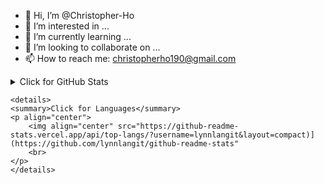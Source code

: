 - 👋 Hi, I’m @Christopher-Ho
- 👀 I’m interested in ...
- 🌱 I’m currently learning ...
- 💞️ I’m looking to collaborate on ...
- 📫 How to reach me: christopherho190@gmail.com 

<!---
Christopher-Ho/Christopher-Ho is a ✨ special ✨ repository because its `README.md` (this file) appears on your GitHub profile.
You can click the Preview link to take a look at your changes.
--->

<!--source - https://github.com/anuraghazra/github-readme-stats -->
    
<details>
    <summary>Click for GitHub Stats</summary>
    <p align="center">
         <img align="center" src="https://github-readme-stats.vercel.app/api?username=Christopher-Ho&bg_color=071A2C&icon_color=4194FD&show_icons=true&count_private=true&theme=tokyonight&line_height=27&text_color=FFFFFF" alt="Christopher-Ho's github stats"/>
        <br>
    </p>
    </details> 
    
    <details>
    <summary>Click for Languages</summary>
    <p align="center">
        <img align="center" src="https://github-readme-stats.vercel.app/api/top-langs/?username=lynnlangit&layout=compact)](https://github.com/lynnlangit/github-readme-stats" 
        <br>
    </p>
    </details> 
 
